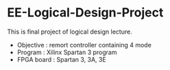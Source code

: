 # EE-Logical-Design-Project

This is final project of logical design lecture.  

- Objective : remort controller containing 4 mode
- Program :  Xilinx Spartan 3 program  
- FPGA board : Spartan 3, 3A, 3E
